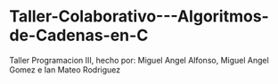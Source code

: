 # Taller-Colaborativo---Algoritmos-de-Cadenas-en-C
 Taller Programacion III, hecho por: Miguel Angel Alfonso, Miguel Angel Gomez e Ian Mateo Rodriguez
